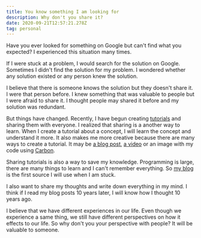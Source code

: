```yaml
---
title: You know something I am looking for
description: Why don't you share it?
date: 2020-09-21T12:57:21.278Z
tag: personal
---
```

Have you ever looked for something on Google but can't find what you expected? I experienced this situation many times. 

If I were stuck at a problem, I would search for the solution on Google. Sometimes I didn't find the solution for my problem. I wondered whether any solution existed or any person knew the solution. 

I believe that there is someone knows the solution but they doesn't share it. I were that person before. I knew something that was valuable to people but I were afraid to share it. I thought people may shared it before and my solution was redundant. 

But things have changed. Recently, I have begun creating [tutorials](https://www.youtube.com/channel/UCXykqt3V2-9bYXKWZRcH0rA) and sharing them with everyone. I realized that sharing is a another way to learn. When I create a tutorial about a concept, I will learn the concept and understand it more. It also makes me more creative because there are many ways to create a tutorial. It may be [a blog post](https://phongduong.dev/blog), [a video](https://www.youtube.com/channel/UCXykqt3V2-9bYXKWZRcH0rA) or an image with my code using [Carbon](https://carbon.now.sh/).

Sharing tutorials is also a way to save my knowledge. Programming is large, there are many things to learn and I can't remember everything. So [my blog](https://phongduong.dev/blog) is the first source I will use when I am stuck. 

I also want to share my thoughts and write down everything in my mind. I think if I read my blog posts 10 years later, I will know how I thought 10 years ago.

I believe that we have different experiences in our life. Even though we experience a same thing, we still have different perspectives on how it effects to our life. So why don't you your perspective with people? It will be valuable to someone.
